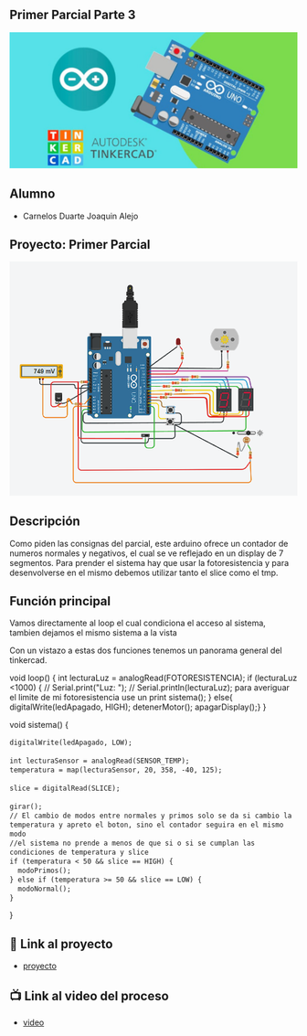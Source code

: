 ## Primer Parcial Parte 3
![Tinkercad](./img/ArduinoTinkercad.jpg)


## Alumno
- Carnelos Duarte Joaquin Alejo


## Proyecto: Primer Parcial
![Tinkercad](./img/arduino-parcial-parte-3.png)


## Descripción
Como piden las consignas del parcial, este arduino ofrece un contador de numeros normales y negativos, el cual se ve reflejado en un display de 7 segmentos.
Para prender el sistema hay que usar la fotoresistencia y para desenvolverse en el mismo debemos utilizar tanto el slice como el tmp.

## Función principal
  Vamos directamente al loop el cual condiciona el acceso al sistema, tambien dejamos el mismo sistema a la vista

  Con un vistazo a estas dos funciones tenemos un panorama general del tinkercad.

  void loop() {
    int lecturaLuz = analogRead(FOTORESISTENCIA);
    if (lecturaLuz <1000) {
    // Serial.print("Luz: ");
    // Serial.println(lecturaLuz); para averiguar el limite de mi fotoresistencia use un print
      sistema();
    }
    else{
      digitalWrite(ledApagado, HIGH);
      detenerMotor();
      apagarDisplay();}
  }

  void sistema() {
    
    digitalWrite(ledApagado, LOW);
    
    int lecturaSensor = analogRead(SENSOR_TEMP);
    temperatura = map(lecturaSensor, 20, 358, -40, 125);
    
    slice = digitalRead(SLICE);

    girar();
    // El cambio de modos entre normales y primos solo se da si cambio la temperatura y apreto el boton, sino el contador seguira en el mismo modo
    //el sistema no prende a menos de que si o si se cumplan las condiciones de temperatura y slice
    if (temperatura < 50 && slice == HIGH) {
      modoPrimos();
    } else if (temperatura >= 50 && slice == LOW) {
      modoNormal();  
    }

  }

## :robot: Link al proyecto
- [proyecto](https://www.tinkercad.com/things/5JUe8FItEnv?sharecode=h_IaQiOU2XKbmI-hTpRlZ57o_pB4XmzIa56Sm0CUqRg)

## :tv: Link al video del proceso
- [video](https://www.youtube.com/watch?v=8pjSdELsRxI)
